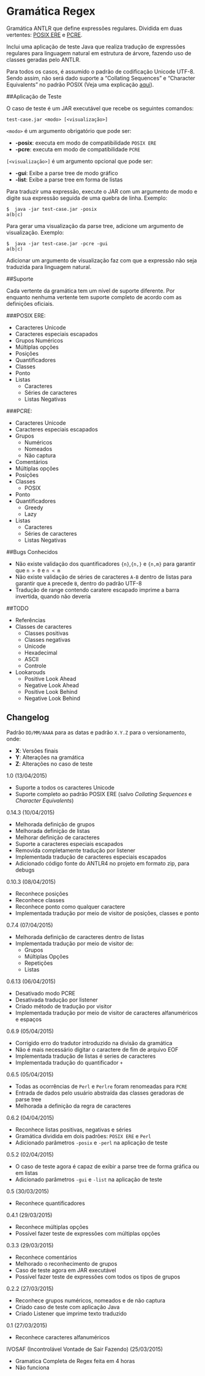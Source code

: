 # Gramática Regex

Gramática ANTLR que define expressões regulares. Dividida em duas vertentes: [POSIX ERE](http://pubs.opengroup.org/onlinepubs/9699919799/basedefs/V1_chap09.html) e [PCRE](http://www.pcre.org/).

Inclui uma aplicação de teste Java que realiza tradução de expressões regulares para linguagem natural em estrutura de árvore, fazendo uso de classes geradas pelo ANTLR.

Para todos os casos, é assumido o padrão de codificação Unicode UTF-8. Sendo assim, não será dado suporte a “Collating Sequences” e “Character Equivalents” no padrão POSIX (Veja uma explicação [aqui](http://www.regular-expressions.info/posixbrackets.html)).

##Aplicação de Teste

O caso de teste é um JAR executável que recebe os seguintes comandos:

```
test-case.jar <modo> [<visualização>]
```

`<modo>` é um argumento obrigatório que pode ser:

- **-posix**: executa em modo de compatibilidade `POSIX ERE`
- **-pcre**:  executa em modo de compatibilidade `PCRE`

`[<visualização>]` é um argumento opcional que pode ser:

- **-gui**: Exibe a parse tree de modo gráfico
- **-list**: Exibe a parse tree em forma de listas

Para traduzir uma expressão, execute o JAR com um argumento de modo e digite sua expressão seguida de uma quebra de linha. Exemplo:

```
$  java -jar test-case.jar -posix
a(b|c)
```

Para gerar uma visualização da parse tree, adicione um argumento de visualização. Exemplo:

```
$  java -jar test-case.jar -pcre -gui
a(b|c)
```

Adicionar um argumento de visualização faz com que a expressão não seja traduzida para linguagem natural.

##Suporte

Cada vertente da gramática tem um nível de suporte diferente. Por enquanto nenhuma vertente tem suporte completo de acordo com as definições oficiais.

###POSIX ERE:
	
- Caracteres Unicode
- Caracteres especiais escapados
- Grupos Numéricos 
- Múltiplas opções
- Posições
- Quantificadores
- Classes
- Ponto
- Listas
	- Caracteres
	- Séries de caracteres
	- Listas Negativas

###PCRE:

- Caracteres Unicode
- Caracteres especiais escapados
- Grupos
	- Numéricos 
	- Nomeados
	- Não captura
- Comentários
- Múltiplas opções
- Posições
- Classes
	- POSIX
- Ponto
- Quantificadores
	- Greedy
	- Lazy
- Listas
	- Caracteres
	- Séries de caracteres
	- Listas Negativas

##Bugs Conhecidos

- Não existe validação dos quantificadores `{n}`,`{n,}` e `{n,m}` para garantir que `n > 0` e `n < m`
- Não existe validação de séries de caracteres `A-B` dentro de listas para garantir que `A` precede `B`, dentro do padrão UTF-8
- Tradução de range contendo caratere escapado imprime a barra invertida, quando não deveria

##TODO

- Referências
- Classes de caracteres
	- Classes positivas
	- Classes negativas
	- Unicode
	- Hexadecimal
	- ASCII
	- Controle
- Lookarouds
	- Positive Look Ahead
	- Negative Look Ahead
	- Positive Look Behind
	- Negative Look Behind

## Changelog

Padrão `DD/MM/AAAA` para as datas e padrão `X.Y.Z` para o versionamento, onde:

- **X**: Versões finais
- **Y**: Alterações na gramática
- **Z**: Alterações no caso de teste

1.0 (13/04/2015)

- Suporte a todos os caracteres Unicode
- Suporte completo ao padrão POSIX ERE (salvo  *Collating Sequences* e *Character Equivalents*)

0.14.3 (10/04/2015)

- Melhorada definição de grupos
- Melhorada definição de listas
- Melhorar definição de caracteres
- Suporte a caracteres especiais escapados
- Removida completamente tradução por listener
- Implementada tradução de caracteres especiais escapados
- Adicionado código fonte do ANTLR4 no projeto em formato zip, para debugs

0.10.3 (08/04/2015)

- Reconhece posições
- Reconhece classes
- Reconhece ponto como qualquer caractere
- Implementada tradução por meio de visitor de posições, classes e ponto

0.7.4 (07/04/2015)

- Melhorada definição de caracteres dentro de listas
- Implementada tradução por meio de visitor de:
	- Grupos
	- Múltiplas Opções 
	- Repetições
	- Listas

0.6.13 (06/04/2015)

- Desativado modo PCRE
- Desativada tradução por listener
- Criado método de tradução por visitor
- Implementada tradução por meio de visitor de caracteres alfanuméricos e espaços

0.6.9 (05/04/2015)

- Corrigido erro do tradutor introduzido na divisão da gramática
- Não é mais necessário digitar o caractere de fim de arquivo EOF
- Implementada tradução de listas é series de caracteres
- Implementada tradução do quantificador `+`

0.6.5 (05/04/2015)

- Todas as ocorrências de `Perl` e `Perlre` foram renomeadas para `PCRE`
- Entrada de dados pelo usuário abstraída das classes geradoras de parse tree
- Melhorada a definição da regra de caracteres

0.6.2 (04/04/2015)

- Reconhece listas positivas, negativas e séries
- Gramática dividida em dois padrões: `POSIX ERE` e `Perl`
- Adicionado parâmetros `-posix` e `-perl` na aplicação de teste

0.5.2 (02/04/2015)

- O caso de teste agora é capaz de exibir a parse tree de forma gráfica ou em listas
- Adicionado parâmetros `-gui` e `-list` na aplicação de teste

0.5 (30/03/2015)

- Reconhece quantificadores

0.4.1  (29/03/2015)

- Reconhece múltiplas opções
- Possível fazer teste de expressões com múltiplas opções

0.3.3 (29/03/2015)

- Reconhece comentários
- Melhorado o reconhecimento de grupos
- Caso de teste agora em JAR executável
- Possível fazer teste de expressões com todos os tipos de grupos

0.2.2 (27/03/2015)

- Reconhece grupos numéricos, nomeados e de não captura
- Criado caso de teste com aplicação Java
- Criado Listener que imprime texto traduzido

0.1 (27/03/2015)

- Reconhece caracteres alfanuméricos

IVOSAF (Incontrolável Vontade de Sair Fazendo) (25/03/2015)

- Gramatica Completa de Regex feita em 4 horas
- Não funciona
